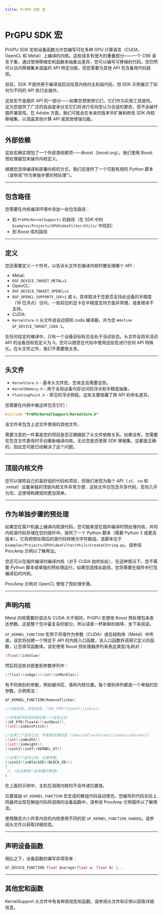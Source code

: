 ```yaml
---
title: PrGPU SDK 宏
---
```

# PrGPU SDK 宏

PrGPU SDK 宏和设备函数允许您编写可在多种 GPU 计算语言（CUDA、OpenCL 和 Metal）上编译的内核。这些语言有很大的重叠部分——一个 C98 语言子集，通过使用移植宏和函数来抽象出差异，您可以编写可移植的代码。您仍然可以访问移植集未涵盖的 API 特定功能，但您需要为其他 API 包含备用代码路径。

目前，SDK 不提供用于编译或启动任意内核的主机端代码，但 SDK 示例展示了如何为不同的 API 执行此操作。

这些宏不是插件 API 的一部分——如果您想使用它们，它们作为实用工具提供。这为您提供了广泛的自由度来分叉它们并进行任何您认为合适的更改，而不会破坏插件兼容性。在 Adobe 方面，我们可能会在未来的版本中扩展和修改 SDK 内核移植集，以涵盖其他计算 API 或其他增强功能。

---

## 外部依赖

这些宏确实增加了一个外部源依赖项——Boost（boost.org）。我们使用 Boost 预处理器包来操作内核定义。

根据您选择编译和部署内核的方式，我们还提供了一个可能有用的 Python 脚本（请参阅“作为单独步骤的预处理”）。

---

## 包含路径

您需要在内核编译环境中添加一些包含路径：

- 到 `PrGPU/KernelSupport/` 的路径（在 SDK 中的 `Examples/Projects/GPUVideoFilter/Utils/` 中找到）
- 到 Boost 库的路径

---

## 定义

您还需要定义一个符号，以告诉头文件在编译内核时要处理哪个 API：

- Metal:
 - `DGF_DEVICE_TARGET_METAL=1`
- OpenCL:
 - `DGF_DEVICE_TARGET_OPENCL=1`
 - `DGF_OPENCL_SUPPORTS_16F=1` 或 `0`，具体取决于您是否支持此设备的半精度（16 位浮点）访问。一些较旧的显卡在半精度支持方面非常慢，或者根本不支持。
- CUDA:
 - `KernelCore.h` 头文件会自动感知 cuda 编译器，并为您 `#define GF_DEVICE_TARGET_CUDA 1`。

在任何给定的编译中，只有一个设备目标标志会处于活动状态。头文件会将非活动 API 的设备目标宏定义为 0。您可以随意在代码中使用这些宏进行任何 API 特殊化。在头文件之外，我们不需要做太多。

---

## 头文件

- `KernelCore.h` - 基本头文件宏。您肯定会需要这些。
- `KernelMemory.h` - 用于全局设备内存访问的浮点和半精度抽象。
- `FloatingPoint.h` - 常见的浮点例程。这些主要隐藏了跨 API 的命名差异。

您需要在内核中像这样包含它们：

```cpp
#include "PrGPU/KernelSupport/KernelCore.h"
```

该文件夹包含上述文件使用的其他文件。

需要注意的一件事是您的项目是否正确跟踪了头文件依赖关系。如果没有，您需要在包含文件更改时手动重新编译内核。无论您是否使用 SDK 移植集，这都是正确的，因此您可能已经解决了这个问题。

---

## 顶层内核文件

您可以按照自己的喜好组织代码和项目，但我们发现为每个 API（.cl、.cu 和 .metal）设置单独的顶层内核文件非常方便，这些文件仅包含共享代码，否则几乎为空。这使得构建规则更加简单。

---

## 作为单独步骤的预处理

如果您在客户机器上编译内核源代码，您可能希望在插件编译时预处理内核，并将内核源代码存储在您的插件中。提供了一个 Python 脚本（需要 Python 3 或更高版本），它将把预处理后的源代码转换为字符数组。该脚本位于 `Examples/Projects/GPUVideoFilter/Utils/CreateCString.py`。请参阅 ProcAmp 示例以了解用法。

您还可以在插件编译时编译内核（对于 CUDA 始终如此），在这种情况下，您不需要 Python 脚本或单独的预处理运行。如果您选择此路径，您将需要在插件中打包编译后的内核。

ProcAmp 示例对 OpenCL 使用了预处理步骤。

---

## 声明内核

Metal 内核需要的语法与 CUDA 大不相同，PrGPU 宏使用 Boost 预处理包来表达参数。这是整个包中最复杂的部分，所以请拿一杯新鲜的咖啡，坐下来阅读。

`GF_KERNEL_FUNCTION` 宏用于将值作为参数（CUDA）或在结构体（Metal）中传递。该宏将创建一个特定于 API 的内核入口函数，该入口函数将调用它定义的函数，让您填写函数体。该宏使用 Boost 预处理器序列来表达类型/名称对：

```cpp
(float)(inValue)
```

然后将这些对嵌套到参数序列中：

```cpp
((float)(inAge))((int)(inMarbles))
```

有不同类别的参数，例如缓冲区、值和内核位置。每个类别序列都是一个单独的宏参数。示例用法：

```cpp
GF_KERNEL_FUNCTION(RemoveFlicker,

//内核名称，然后逗号，((GF_PTR(float4))(inSrc))

//所有缓冲区和纹理在第一个逗号之后
((GF_PTR(float4))(outDest)),
((int)(inDestPitch))

//在第二个逗号之后，所有要传递的值 ((DevicePixelFormat)(inDeviceFormat))
((int)(inWidth))
((int)(inHeight)),
((uint2)(inXY)(KERNEL_XY))

//在第三个逗号之后，位置参数。
((uint2)(inBlockID)(BLOCK_ID)))
{
 // <在这里做一些有趣的事情>
}
```

在上面的示例中，主机在调用内核时不会传递位置值。

位置值由 `GF_KERNEL_FUNCTION` 宏生成的解组代码自动填充。您编写的代码实际上将最终出现在解组代码将调用的设备函数中。请参阅 ProcAmp 示例插件以了解用法。

使用静态大小共享内存的内核使用不同的宏 `GF_KERNEL_FUNCTION_SHARED`。请参阅头文件以获取详细信息。

---

## 声明设备函数

相比之下，设备函数的编写非常简单：

```cpp
GF_DEVICE_FUNCTION float Average(float a, float b) {...
```

---

## 其他宏和函数

KernelSupport 头文件中有各种其他宏和函数。请参阅头文件和示例以获取详细信息。
